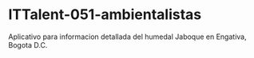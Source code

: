 # ITTalent-051-ambientalistas
Aplicativo para informacion detallada del humedal Jaboque en Engativa, Bogota D.C.
